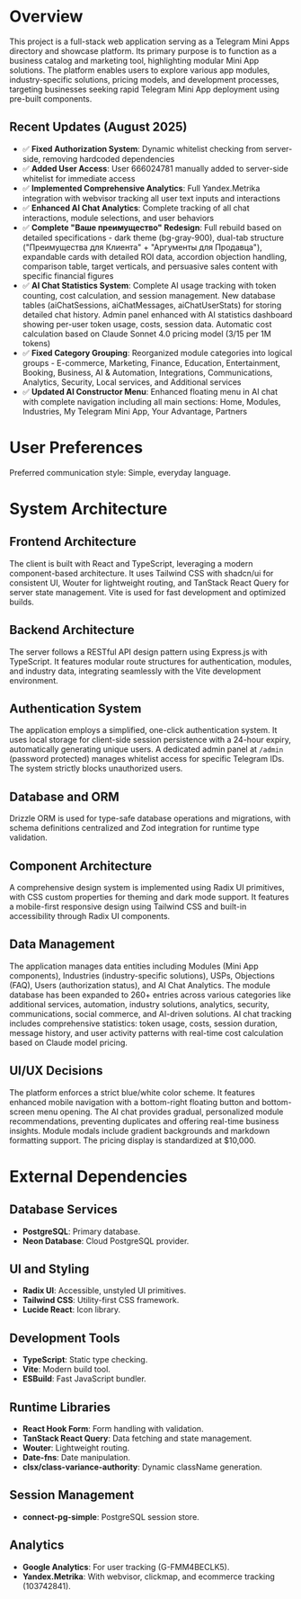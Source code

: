 # Overview

This project is a full-stack web application serving as a Telegram Mini Apps directory and showcase platform. Its primary purpose is to function as a business catalog and marketing tool, highlighting modular Mini App solutions. The platform enables users to explore various app modules, industry-specific solutions, pricing models, and development processes, targeting businesses seeking rapid Telegram Mini App deployment using pre-built components.

## Recent Updates (August 2025)
- ✅ **Fixed Authorization System**: Dynamic whitelist checking from server-side, removing hardcoded dependencies
- ✅ **Added User Access**: User 666024781 manually added to server-side whitelist for immediate access
- ✅ **Implemented Comprehensive Analytics**: Full Yandex.Metrika integration with webvisor tracking all user text inputs and interactions
- ✅ **Enhanced AI Chat Analytics**: Complete tracking of all chat interactions, module selections, and user behaviors
- ✅ **Complete "Ваше преимущество" Redesign**: Full rebuild based on detailed specifications - dark theme (bg-gray-900), dual-tab structure ("Преимущества для Клиента" + "Аргументы для Продавца"), expandable cards with detailed ROI data, accordion objection handling, comparison table, target verticals, and persuasive sales content with specific financial figures
- ✅ **AI Chat Statistics System**: Complete AI usage tracking with token counting, cost calculation, and session management. New database tables (aiChatSessions, aiChatMessages, aiChatUserStats) for storing detailed chat history. Admin panel enhanced with AI statistics dashboard showing per-user token usage, costs, session data. Automatic cost calculation based on Claude Sonnet 4.0 pricing model ($3/$15 per 1M tokens)
- ✅ **Fixed Category Grouping**: Reorganized module categories into logical groups - E-commerce, Marketing, Finance, Education, Entertainment, Booking, Business, AI & Automation, Integrations, Communications, Analytics, Security, Local services, and Additional services
- ✅ **Updated AI Constructor Menu**: Enhanced floating menu in AI chat with complete navigation including all main sections: Home, Modules, Industries, My Telegram Mini App, Your Advantage, Partners

# User Preferences

Preferred communication style: Simple, everyday language.

# System Architecture

## Frontend Architecture
The client is built with React and TypeScript, leveraging a modern component-based architecture. It uses Tailwind CSS with shadcn/ui for consistent UI, Wouter for lightweight routing, and TanStack React Query for server state management. Vite is used for fast development and optimized builds.

## Backend Architecture
The server follows a RESTful API design pattern using Express.js with TypeScript. It features modular route structures for authentication, modules, and industry data, integrating seamlessly with the Vite development environment.

## Authentication System
The application employs a simplified, one-click authentication system. It uses local storage for client-side session persistence with a 24-hour expiry, automatically generating unique users. A dedicated admin panel at `/admin` (password protected) manages whitelist access for specific Telegram IDs. The system strictly blocks unauthorized users.

## Database and ORM
Drizzle ORM is used for type-safe database operations and migrations, with schema definitions centralized and Zod integration for runtime type validation.

## Component Architecture
A comprehensive design system is implemented using Radix UI primitives, with CSS custom properties for theming and dark mode support. It features a mobile-first responsive design using Tailwind CSS and built-in accessibility through Radix UI components.

## Data Management
The application manages data entities including Modules (Mini App components), Industries (industry-specific solutions), USPs, Objections (FAQ), Users (authorization status), and AI Chat Analytics. The module database has been expanded to 260+ entries across various categories like additional services, automation, industry solutions, analytics, security, communications, social commerce, and AI-driven solutions. AI chat tracking includes comprehensive statistics: token usage, costs, session duration, message history, and user activity patterns with real-time cost calculation based on Claude model pricing.

## UI/UX Decisions
The platform enforces a strict blue/white color scheme. It features enhanced mobile navigation with a bottom-right floating button and bottom-screen menu opening. The AI chat provides gradual, personalized module recommendations, preventing duplicates and offering real-time business insights. Module modals include gradient backgrounds and markdown formatting support. The pricing display is standardized at $10,000.

# External Dependencies

## Database Services
- **PostgreSQL**: Primary database.
- **Neon Database**: Cloud PostgreSQL provider.

## UI and Styling
- **Radix UI**: Accessible, unstyled UI primitives.
- **Tailwind CSS**: Utility-first CSS framework.
- **Lucide React**: Icon library.

## Development Tools
- **TypeScript**: Static type checking.
- **Vite**: Modern build tool.
- **ESBuild**: Fast JavaScript bundler.

## Runtime Libraries
- **React Hook Form**: Form handling with validation.
- **TanStack React Query**: Data fetching and state management.
- **Wouter**: Lightweight routing.
- **Date-fns**: Date manipulation.
- **clsx/class-variance-authority**: Dynamic className generation.

## Session Management
- **connect-pg-simple**: PostgreSQL session store.

## Analytics
- **Google Analytics**: For user tracking (G-FMM4BECLK5).
- **Yandex.Metrika**: With webvisor, clickmap, and ecommerce tracking (103742841).